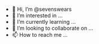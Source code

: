 - 👋 Hi, I’m @sevenswears
- 👀 I’m interested in ...
- 🌱 I’m currently learning ...
- 💞️ I’m looking to collaborate on ...
- 📫 How to reach me ...

<!---
sevenswears/sevenswears is a ✨ special ✨ repository because its `README.md` (this file) appears on your GitHub profile.
You can click the Preview link to take a look at your changes.
--->
